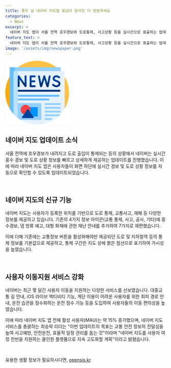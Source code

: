 ```yaml
---
title: 폭우 날 네이버 지도앱 빛났다 쏟아진 더 방문하세요
categories:
  - News
excerpt: >
  네이버 지도 앱이 서울 전역 호우경보와 도로통제, 사고상황 등을 실시간으로 표출하는 업데이트를 진행했다. 이를 통해 사용자는 화면 하단에서 실시간 경보 및 사고 정보를 자동으로 확인할 수 있고, 상세 페이지로 이동하여 더 구체적인 정보를 얻을 수 있다. 또한, 홍수경보와 댐 방류 소식이 있는 지역은 내비게이션 경로 탐색 시 경로 안내선에 표기돼 사용자에게 알린다. 이번 업데이트로 네이버 지도는 사용자의 안전 및 편의성을 고려한 올인원 플랫폼으로 발전하고 있다.
feature_text: >
  네이버 지도 앱이 서울 전역 호우경보와 도로통제, 사고상황 등을 실시간으로 표출하는 업데이트를 진행했다. 이를 통해 사용자는 화면 하단에서 실시간 경보 및 사고 정보를 자동으로 확인할 수 있고, 상세 페이지로 이동하여 더 구체적인 정보를 얻을 수 있다. 또한, 홍수경보와 댐 방류 소식이 있는 지역은 내비게이션 경로 탐색 시 경로 안내선에 표기돼 사용자에게 알린다. 이번 업데이트로 네이버 지도는 사용자의 안전 및 편의성을 고려한 올인원 플랫폼으로 발전하고 있다.
image: '/assets/img/newspaper.png'
---
```


<p><img src="/assets/img/newspaper.png" alt="kimp 속보" /></p>

<h2 data-ke-size="size26">네이버 지도 업데이트 소식</h2>

<p>서울 전역에 호우경보가 내려지고 도로 출입이 통제되는 등의 상황에서 네이버는 실시간 홍수 경보 및 도로 상황 정보를 빠르고 상세하게 제공하는 업데이트를 진행했습니다. 이에 따라 네이버 지도 앱은 사용자들이 화면 하단에 실시간 경보 및 도로 상황 정보를 자동으로 확인할 수 있도록 업데이트되었습니다.</p>

<p data-ke-size="size16">&nbsp;</p>

<h2 data-ke-size="size26">네이버 지도의 신규 기능</h2>

<p>네이버 지도는 사용자가 등록한 위치를 기반으로 도로 통제, 교통사고, 재해 등 다양한 정보를 제공하고 있습니다. 기존의 4가지 정보 아이콘(교통 통제, 사고, 공사, 기타)에 홍수경보, 댐 방류 예고, 대형 화재에 관한 재난 안내를 추가하여 7가지로 재편했습니다.</p>

<p>이에 더해 기존에는 교통정보 버튼을 활성화해야만 제공되던 도로 및 지하철역 등의 통제 정보를 기본값으로 제공하고, 통제 구간은 지도 상에 붉은 점선으로 표기하여 가시성을 높였습니다.</p>

<p data-ke-size="size16">&nbsp;</p>

<h2 data-ke-size="size26">사용자 이동지원 서비스 강화</h2>

<p>네이버는 최근 몇 달간 사용자 이동을 지원하는 다양한 서비스를 선보였습니다. 대중교통 길 안내, iOS 라이브 액티비티 기능, 계단 이용이 어려운 사용자를 위한 회피 경로 안내, 운전 습관을 점수화하는 운전 점수 기능 등을 도입하여 사용자들의 이동 편의성을 높였습니다.</p>

<p>이에 따라 네이버 지도 앱 전체 활성 사용자(MAU)는 약 15% 증가했으며, 네이버 지도 서비스를 총괄하는 최승락 리더는 "이번 업데이트의 목표는 교통 안전 정보의 전달성을 높여 사고예방, 안전운전, 효율적 일정 관리를 돕는 것"이라며 "네이버 지도를 사용자 여정 전반을 지원하는 올인원 플랫폼으로 지속 고도화할 계획"이라고 밝혔습니다.</p>

<p data-ke-size="size16">&nbsp;</p>
유용한 생활 정보가 필요하시다면, <a href="https://opensis.kr" rel="dofollow">opensis.kr</a>


